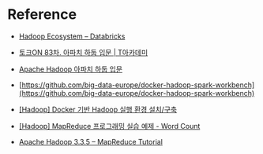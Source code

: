# Reference
* [Hadoop Ecosystem – Databricks](https://www.databricks.com/kr/glossary/hadoop-ecosystem)

* [토크ON 83차. 아파치 하둡 입문 | T아카데미](https://youtube.com/playlist?list=PL9mhQYIlKEheGLT1V_PEby_I9pOXr1o3r)

* [Apache Hadoop 아파치 하둡 입문](https://velog.io/@dafld/Apache-Hadoop-아파치-하둡-입문)

* [https://github.com/big-data-europe/docker-hadoop-spark-workbench](https://github.com/big-data-europe/docker-hadoop-spark-workbench)

* [[Hadoop] Docker 기반 Hadoop 실행 환경 설치/구축](https://so-easy-coding.tistory.com/21)

* [[Hadoop] MapReduce 프로그래밍 실습 예제 - Word Count](https://so-easy-coding.tistory.com/15)

* [Apache Hadoop 3.3.5 – MapReduce Tutorial](https://hadoop.apache.org/docs/stable/hadoop-mapreduce-client/hadoop-mapreduce-client-core/MapReduceTutorial.html#Example:_WordCount_v1.0)